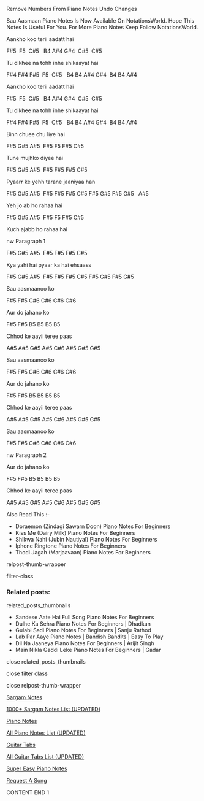 
Remove Numbers From Piano Notes
Undo Changes

Sau Aasmaan Piano Notes Is Now Available On NotationsWorld. Hope This Notes Is Useful For You. For More Piano Notes Keep Follow NotationsWorld.

Aankho koo terii aadatt hai

F#5  F5  C#5   B4 A#4 G#4  C#5  C#5

Tu dikhee na tohh inhe shikaayat hai

F#4 F#4 F#5  F5  C#5   B4 B4 A#4 G#4  B4 B4 A#4

Aankho koo terii aadatt hai

F#5  F5  C#5   B4 A#4 G#4  C#5  C#5

Tu dikhee na tohh inhe shikaayat hai

F#4 F#4 F#5  F5  C#5   B4 B4 A#4 G#4  B4 B4 A#4

Binn chuee chu liye hai

F#5 G#5 A#5  F#5 F5 F#5 C#5

Tune mujhko diyee hai

F#5 G#5 A#5  F#5 F#5 F#5 C#5

Pyaarr ke yehh tarane jaaniyaa han

F#5 G#5 A#5  F#5 F#5 F#5 C#5 F#5 G#5 F#5 G#5   A#5

Yeh jo ab ho rahaa hai

F#5 G#5 A#5  F#5 F5 F#5 C#5

Kuch ajabb ho rahaa hai

nw Paragraph 1

F#5 G#5 A#5  F#5 F#5 F#5 C#5

Kya yahi hai pyaar ka hai ehsaass

F#5 G#5 A#5  F#5 F#5 F#5 C#5 F#5 G#5 F#5 G#5

Sau aasmaanoo ko

F#5 F#5 C#6 C#6 C#6 C#6

Aur do jahano ko

F#5 F#5 B5 B5 B5 B5

Chhod ke aayii teree paas

A#5 A#5 G#5 A#5 C#6 A#5 G#5 G#5

Sau aasmaanoo ko

F#5 F#5 C#6 C#6 C#6 C#6

Aur do jahano ko

F#5 F#5 B5 B5 B5 B5

Chhod ke aayii teree paas

A#5 A#5 G#5 A#5 C#6 A#5 G#5 G#5

Sau aasmaanoo ko

F#5 F#5 C#6 C#6 C#6 C#6

nw Paragraph 2

Aur do jahano ko

F#5 F#5 B5 B5 B5 B5

Chhod ke aayii teree paas

A#5 A#5 G#5 A#5 C#6 A#5 G#5 G#5

Also Read This :-

* Doraemon (Zindagi Sawarn Doon) Piano Notes For Beginners
* Kiss Me (Dairy Milk) Piano Notes For Beginners
* Shikwa Nahi (Jubin Nautiyal) Piano Notes For Beginners
* Iphone Ringtone Piano Notes For Beginners
* Thodi Jagah (Marjaavaan) Piano Notes For Beginners

relpost-thumb-wrapper

filter-class

### Related posts:

related_posts_thumbnails

* Sandese Aate Hai Full Song Piano Notes For Beginners
* Dulhe Ka Sehra Piano Notes For Beginners | Dhadkan
* Gulabi Sadi Piano Notes For Beginners | Sanju Rathod
* Lab Par Aaye Piano Notes | Bandish Bandits | Easy To Play
* Dil Na Jaaneya Piano Notes For Beginners | Arijit Singh
* Main Nikla Gaddi Leke Piano Notes For Beginners | Gadar

close related_posts_thumbnails

close filter class

close relpost-thumb-wrapper

[Sargam Notes](https://www.notationsworld.com/sargam-notes.html)

[1000+ Sargam Notes List (UPDATED)](https://www.notationsworld.com/all-songs-list-sargam-notes.html)

[Piano Notes](https://www.notationsworld.com/piano-notes.html)

[All Piano Notes List (UPDATED)](https://www.notationsworld.com/all-songs-list-piano-notes.html)

[Guitar Tabs](https://www.notationsworld.com/guitar-tabs.html)

[All Guitar Tabs List (UPDATED)](https://www.notationsworld.com/all-songs-list-guitar-tabs.html)

[Super Easy Piano Notes](https://studywall.in/)

[Request A Song](https://www.notationsworld.com/request-a-song.html)

CONTENT END 1

